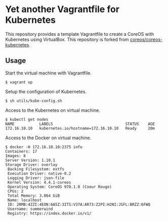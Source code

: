 # Yet another Vagrantfile for Kubernetes

This repository provides a template Vagrantfile to create a CoreOS with Kubernetes using VirtualBox. This repository is forked from [coreos/coreos-kubernetes](https://github.com/coreos/coreos-kubernetes).

## Usage

Start the virtual machine with Vagrantfile.

```
$ vagrant up
```

Setup the configuration of Kubernetes.

```
$ sh utils/kube-config.sh
```

Access to the Kubernetes on virtual machine.

```
$ kubectl get nodes
NAME           LABELS                                STATUS    AGE
172.16.10.10   kubernetes.io/hostname=172.16.10.10   Ready     20m
```

Access to the Docker on virtual machine.

```
$ docker -H 172.16.10.10:2375 info
Containers: 17
Images: 8
Server Version: 1.10.1
Storage Driver: overlay
 Backing Filesystem: extfs
 Execution Driver: native-0.2
 Logging Driver: json-file
 Kernel Version: 4.4.1-coreos
 Operating System: CoreOS 970.1.0 (Coeur Rouge)
 CPUs: 2
 Total Memory: 3.864 GiB
 Name: localhost
 ID: 2RMB:4ZZI:4EON:6A5Z:3ITS:V37A:AR73:Z2PI:H2NI:JSFL:BRZZ:6FWQ
 Username: summerwind
 Registry: https://index.docker.io/v1/
```

